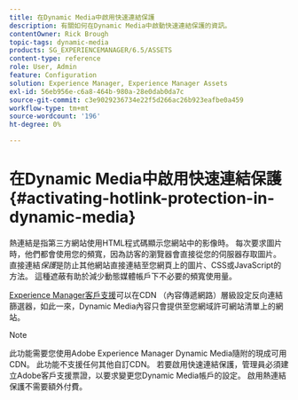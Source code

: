 ```yaml
---
title: 在Dynamic Media中啟用快速連結保護
description: 有關如何在Dynamic Media中啟動快速連結保護的資訊。
contentOwner: Rick Brough
topic-tags: dynamic-media
products: SG_EXPERIENCEMANAGER/6.5/ASSETS
content-type: reference
role: User, Admin
feature: Configuration
solution: Experience Manager, Experience Manager Assets
exl-id: 56eb956e-c6a8-464b-980a-28e0dab0da7c
source-git-commit: c3e9029236734e22f5d266ac26b923eafbe0a459
workflow-type: tm+mt
source-wordcount: '196'
ht-degree: 0%

---
```


# 在Dynamic Media中啟用快速連結保護 {#activating-hotlink-protection-in-dynamic-media}

熱連結是指第三方網站使用HTML程式碼顯示您網站中的影像時。 每次要求圖片時，他們都會使用您的頻寬，因為訪客的瀏覽器會直接從您的伺服器存取圖片。 直接連結&#x200B;*保護*&#x200B;是防止其他網站直接連結至您網頁上的圖片、CSS或JavaScript的方法。 這種遮蔽有助於減少動態媒體帳戶下不必要的頻寬使用量。

[Experience Manager客戶支援](https://experienceleague.adobe.com/zh-hant?support-solution=Experience+Manager#support)可以在CDN （內容傳遞網路）層級設定反向連結篩選器，如此一來，Dynamic Media內容只會提供至您網域許可網站清單上的網站。

>[!NOTE]
>
>此功能需要您使用Adobe Experience Manager Dynamic Media隨附的現成可用CDN。 此功能不支援任何其他自訂CDN。 若要啟用快速連結保護，管理員必須建立Adobe客戶支援票證，以要求變更您Dynamic Media帳戶的設定。 啟用熱連結保護不需要額外付費。

